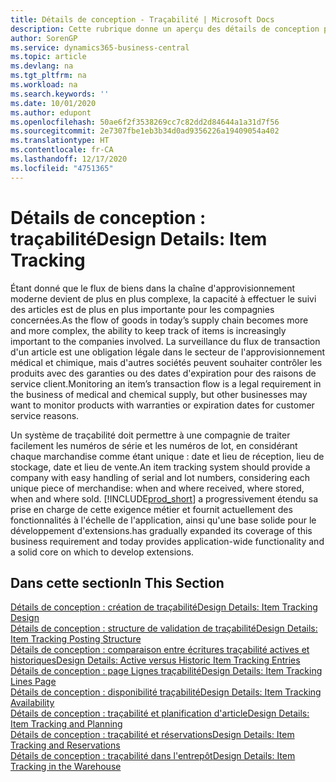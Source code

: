 ```yaml
---
title: Détails de conception - Traçabilité | Microsoft Docs
description: Cette rubrique donne un aperçu des détails de conception pour la traçabilité.
author: SorenGP
ms.service: dynamics365-business-central
ms.topic: article
ms.devlang: na
ms.tgt_pltfrm: na
ms.workload: na
ms.search.keywords: ''
ms.date: 10/01/2020
ms.author: edupont
ms.openlocfilehash: 50ae6f2f3538269cc7c82dd2d84644a1a31d7f56
ms.sourcegitcommit: 2e7307fbe1eb3b34d0ad9356226a19409054a402
ms.translationtype: HT
ms.contentlocale: fr-CA
ms.lasthandoff: 12/17/2020
ms.locfileid: "4751365"
---
```

# <a name="design-details-item-tracking"></a><span data-ttu-id="ab410-103">Détails de conception : traçabilité</span><span class="sxs-lookup"><span data-stu-id="ab410-103">Design Details: Item Tracking</span></span>
<span data-ttu-id="ab410-104">Étant donné que le flux de biens dans la chaîne d'approvisionnement moderne devient de plus en plus complexe, la capacité à effectuer le suivi des articles est de plus en plus importante pour les compagnies concernées.</span><span class="sxs-lookup"><span data-stu-id="ab410-104">As the flow of goods in today’s supply chain becomes more and more complex, the ability to keep track of items is increasingly important to the companies involved.</span></span> <span data-ttu-id="ab410-105">La surveillance du flux de transaction d'un article est une obligation légale dans le secteur de l'approvisionnement médical et chimique, mais d'autres sociétés peuvent souhaiter contrôler les produits avec des garanties ou des dates d'expiration pour des raisons de service client.</span><span class="sxs-lookup"><span data-stu-id="ab410-105">Monitoring an item’s transaction flow is a legal requirement in the business of medical and chemical supply, but other businesses may want to monitor products with warranties or expiration dates for customer service reasons.</span></span>  

<span data-ttu-id="ab410-106">Un système de traçabilité doit permettre à une compagnie de traiter facilement les numéros de série et les numéros de lot, en considérant chaque marchandise comme étant unique : date et lieu de réception, lieu de stockage, date et lieu de vente.</span><span class="sxs-lookup"><span data-stu-id="ab410-106">An item tracking system should provide a company with easy handling of serial and lot numbers, considering each unique piece of merchandise: when and where received, where stored, when and where sold.</span></span> [!INCLUDE[prod_short](includes/prod_short.md)] <span data-ttu-id="ab410-107">a progressivement étendu sa prise en charge de cette exigence métier et fournit actuellement des fonctionnalités à l'échelle de l'application, ainsi qu'une base solide pour le développement d'extensions.</span><span class="sxs-lookup"><span data-stu-id="ab410-107">has gradually expanded its coverage of this business requirement and today provides application-wide functionality and a solid core on which to develop extensions.</span></span>  

## <a name="in-this-section"></a><span data-ttu-id="ab410-108">Dans cette section</span><span class="sxs-lookup"><span data-stu-id="ab410-108">In This Section</span></span>  
[<span data-ttu-id="ab410-109">Détails de conception : création de traçabilité</span><span class="sxs-lookup"><span data-stu-id="ab410-109">Design Details: Item Tracking Design</span></span>](design-details-item-tracking-design.md)  
[<span data-ttu-id="ab410-110">Détails de conception : structure de validation de traçabilité</span><span class="sxs-lookup"><span data-stu-id="ab410-110">Design Details: Item Tracking Posting Structure</span></span>](design-details-item-tracking-posting-structure.md)  
[<span data-ttu-id="ab410-111">Détails de conception : comparaison entre écritures traçabilité actives et historiques</span><span class="sxs-lookup"><span data-stu-id="ab410-111">Design Details: Active versus Historic Item Tracking Entries</span></span>](design-details-active-versus-historic-item-tracking-entries.md)  
[<span data-ttu-id="ab410-112">Détails de conception : page Lignes traçabilité</span><span class="sxs-lookup"><span data-stu-id="ab410-112">Design Details: Item Tracking Lines Page</span></span>](design-details-item-tracking-lines-window.md)  
[<span data-ttu-id="ab410-113">Détails de conception : disponibilité traçabilité</span><span class="sxs-lookup"><span data-stu-id="ab410-113">Design Details: Item Tracking Availability</span></span>](design-details-item-tracking-availability.md)  
[<span data-ttu-id="ab410-114">Détails de conception : traçabilité et planification d'article</span><span class="sxs-lookup"><span data-stu-id="ab410-114">Design Details: Item Tracking and Planning</span></span>](design-details-item-tracking-and-planning.md)  
[<span data-ttu-id="ab410-115">Détails de conception : traçabilité et réservations</span><span class="sxs-lookup"><span data-stu-id="ab410-115">Design Details: Item Tracking and Reservations</span></span>](design-details-item-tracking-and-reservations.md)  
[<span data-ttu-id="ab410-116">Détails de conception : traçabilité dans l'entrepôt</span><span class="sxs-lookup"><span data-stu-id="ab410-116">Design Details: Item Tracking in the Warehouse</span></span>](design-details-item-tracking-in-the-warehouse.md)

